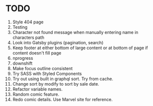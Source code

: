 # TODO

1. Style 404 page
2. Testing
3. Character not found message when manually entering name in characters path
4. Look into Gatsby plugins (pagination, search)
5. Keep footer at either bottom of large content or at bottom of page if content doesn't fill page
6. nprogress
7. downshift
8. Make focus outline consistent
9. Try SASS with Styled Components
10. Try out using built in graphql sort. Try from cache.
11. Change sort by modify to sort by sale date.
12. Refactor variable names.
13. Random comic feature.
14. Redo comic details. Use Marvel site for reference.
